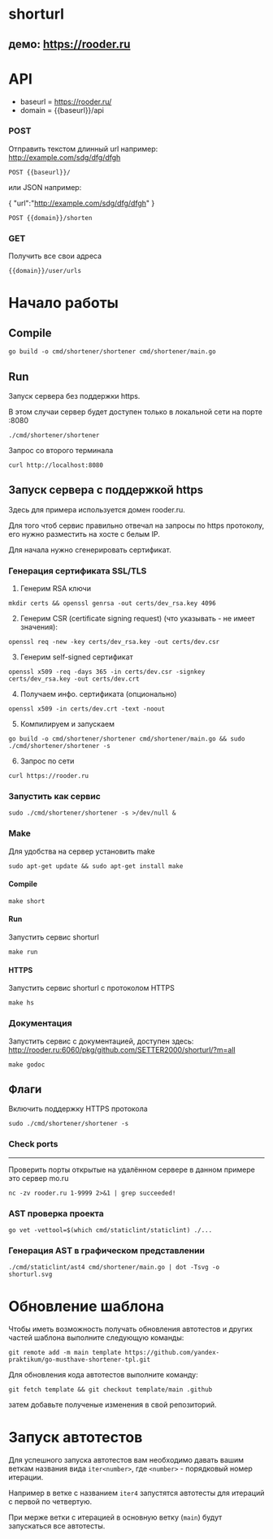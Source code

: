 # shorturl

демо: https://rooder.ru
--

# API
* baseurl = https://rooder.ru/
* domain = {{baseurl}}/api
### POST
Отправить текстом длинный url например:  http://example.com/sdg/dfg/dfgh
```azure
POST {{baseurl}}/
```
или JSON например:

{
    "url":"http://example.com/sdg/dfg/dfgh"
}
```azure
POST {{domain}}/shorten
```
### GET
Получить все свои адреса
```azure
{{domain}}/user/urls
```


# Начало работы


## Compile
```azure
go build -o cmd/shortener/shortener cmd/shortener/main.go
```

## Run
Запуск сервера без поддержки https. 

В этом случаи сервер будет доступен 
только в 
локальной сети на порте :8080 
```azure
./cmd/shortener/shortener
```
Запрос со второго терминала
```azure
curl http://localhost:8080
```
## Запуск сервера с поддержкой https
Здесь для примера используется домен rooder.ru.

Для того чтоб сервис правильно отвечал на запросы по https протоколу, его нужно разместить на хосте с белым IP.

Для начала нужно сгенерировать сертификат.

### Генерация сертификата SSL/TLS
1. Генерим RSA ключи
```azure
mkdir certs && openssl genrsa -out certs/dev_rsa.key 4096
```
2. Генерим CSR (certificate signing request) 
(что указывать - не имеет значения):
```azure
openssl req -new -key certs/dev_rsa.key -out certs/dev.csr
```
3. Генерим self-signed сертификат
```azure
openssl x509 -req -days 365 -in certs/dev.csr -signkey certs/dev_rsa.key -out certs/dev.crt
```
4. Получаем инфо. сертификата (опционально)
```azure
openssl x509 -in certs/dev.crt -text -noout
```
5. Компилируем и запускаем
```azure
go build -o cmd/shortener/shortener cmd/shortener/main.go && sudo ./cmd/shortener/shortener -s
```
6. Запрос по сети
```azure
curl https://rooder.ru
```

### Запустить как сервис
```azure
sudo ./cmd/shortener/shortener -s >/dev/null &
```


### Make
Для удобства на сервер установить make
```azure
sudo apt-get update && sudo apt-get install make
```

#### Compile
```azure
make short
```

#### Run
Запустить сервис shorturl
```azure
make run 
```

#### HTTPS
Запустить сервис shorturl с протоколом HTTPS
```azure
make hs
```
### Документация
Запустить сервис с документацией, доступен здесь: http://rooder.ru:6060/pkg/github.com/SETTER2000/shorturl/?m=all	
```azure
make godoc
```

## Флаги
Включить поддержку HTTPS протокола
```azure
sudo ./cmd/shortener/shortener -s
```



### Check ports
************************
Проверить порты открытые на удалённом сервере
в данном примере это сервер mo.ru
```azure
nc -zv rooder.ru 1-9999 2>&1 | grep succeeded!
```

### AST проверка проекта
```
go vet -vettool=$(which cmd/staticlint/staticlint) ./...
```

### Генерация AST в графическом представлении  
```
./cmd/staticlint/ast4 cmd/shortener/main.go | dot -Tsvg -o shorturl.svg
```

# Обновление шаблона

Чтобы иметь возможность получать обновления автотестов и других частей шаблона выполните следующую команды:

```
git remote add -m main template https://github.com/yandex-praktikum/go-musthave-shortener-tpl.git
```

Для обновления кода автотестов выполните команду:

```
git fetch template && git checkout template/main .github
```

затем добавьте полученые изменения в свой репозиторий.

# Запуск автотестов

Для успешного запуска автотестов вам необходимо давать вашим веткам названия вида `iter<number>`, где `<number>` -
порядковый номер итерации.

Например в ветке с названием `iter4` запустятся автотесты для итераций с первой по четвертую.

При мерже ветки с итерацией в основную ветку (`main`) будут запускаться все автотесты.